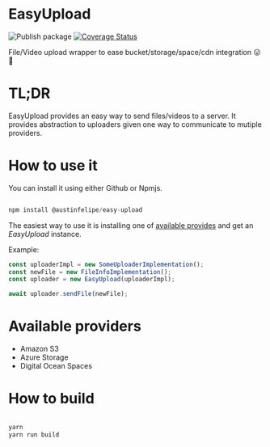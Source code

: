 # EasyUpload

![Publish package](https://github.com/AustinFelipe/easy-upload/workflows/Publish%20package/badge.svg)
[![Coverage Status](https://coveralls.io/repos/github/AustinFelipe/easy-upload/badge.svg?branch=master)](https://coveralls.io/github/AustinFelipe/easy-upload?branch=master)

File/Video upload wrapper to ease bucket/storage/space/cdn integration 😛👊

# TL;DR

EasyUpload provides an easy way to send files/videos to a server. It provides abstraction to uploaders given one way to communicate to mutiple providers.

# How to use it

You can install it using either Github or Npmjs.

```javascript

npm install @austinfelipe/easy-upload

```

The easiest way to use it is installing one of [available provides]() and get an _EasyUpload_ instance.

Example:

```javascript
const uploaderImpl = new SomeUploaderImplementation();
const newFile = new FileInfoImplementation();
const uploader = new EasyUpload(uploaderImpl);

await uploader.sendFile(newFile);
```

# Available providers

- Amazon S3
- Azure Storage
- Digital Ocean Spaces

# How to build

```javascript

yarn
yarn run build

```
